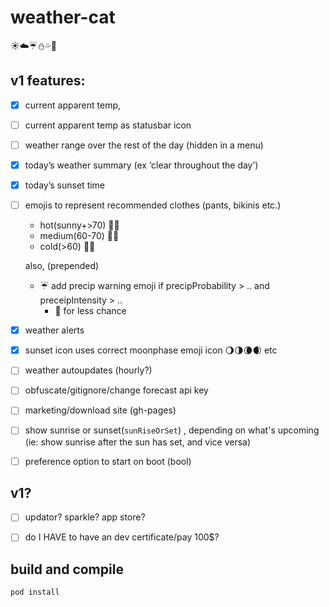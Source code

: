 # weather-cat

☀️☁️☔️⛄️💦🌈

## v1 features: 

- [x] current apparent temp, 
- [ ] current apparent temp as statusbar icon
- [ ] weather range over the rest of the day (hidden in a menu)
- [x] today’s weather summary (ex ‘clear throughout the day’)
- [x] today’s sunset time
- [ ] emojis to represent recommended clothes (pants, bikinis etc.)
	- hot(sunny+>70) 👙👟
	- medium(60-70) 👕👗
	- cold(>60) 👖👘

	also, (prepended)
	- ☔️ add precip warning emoji if precipProbability > .. and preceipIntensity > ..
		- 🌂 for less chance 
- [x] weather alerts
- [x] sunset icon uses correct moonphase emoji icon 🌖🌗🌘🌒 etc
- [ ] weather autoupdates (hourly?)
- [ ] obfuscate/gitignore/change forecast api key
- [ ] marketing/download site (gh-pages)
- [ ] show sunrise or sunset(`sunRiseOrSet`) , depending on what's upcoming (ie: show sunrise after the sun has set, and vice versa)
- [ ] preference option to start on boot (bool)

## v1?

- [ ] updator? sparkle? app store?
- [ ] do I HAVE to have an dev certificate/pay 100$?


## build and compile

`pod install`
